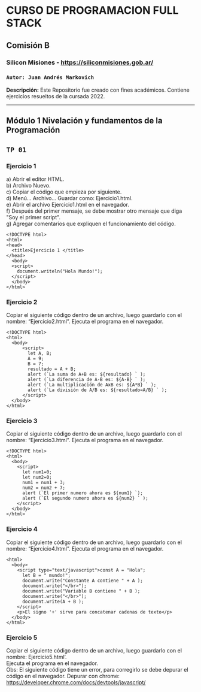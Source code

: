# CURSO DE PROGRAMACION FULL STACK
## Comisión B
### Silicon Misiones - https://siliconmisiones.gob.ar/ 
### `Autor: Juan Andrés Markovich`  
**Descripción:**  Este Repositorio fue creado con fines académicos. Contiene ejercicios resueltos de la cursada 2022.
___
## Módulo 1 Nivelación y fundamentos de la Programación 
## `TP 01`  
### Ejercicio 1
  
  a) Abrir el editor HTML.  
  b) Archivo Nuevo.  
  c) Copiar el código que empieza por siguiente.  
  d) Menú... Archivo... Guardar como: Ejercicio1.html.  
  e) Abrir el archivo Ejercicio1.html en el navegador.  
  f) Después del primer mensaje, se debe mostrar otro mensaje que diga "Soy el primer script".  
  g) Agregar comentarios que expliquen el funcionamiento del código.  

```
<!DOCTYPE html>
<html>
<head>
  <title>Ejercicio 1 </title>
</head>
  <body>
  <script>
    document.writeln("Hola Mundo!");
  </script>
  </body>
</html>
```  
  
  
### Ejercicio 2  
  
Copiar el siguiente código dentro de un archivo, luego guardarlo con el nombre: “Ejercicio2.html”. Ejecuta el programa en el navegador.  
```
<!DOCTYPE html>
<html>
  <body>
      <script>
        let A, B;
        A = 9;
        B = 7;
        resultado = A + B;
        alert (`La suma de A+B es: ${resultado} ` );
        alert (`La diferencia de A-B es: ${A-B} ` );
        alert (`La multiplicación de AxB es: ${A*B} ` );
        alert (`La división de A/B es: ${resultado=A/B} ` );
      </script>
  </body>
</html>
```
  
  
### Ejercicio 3  
Copiar el siguiente código dentro de un archivo, luego guardarlo con el nombre: “Ejercicio3.html”. Ejecuta el programa en el navegador.  
```
<!DOCTYPE html>
<html>
  <body>
    <script>
      let num1=0;
      let num2=0;
      num1 = num1 + 3;
      num2 = num2 + 7;
      alert (`El primer numero ahora es ${num1} `);
      alert (`El segundo numero ahora es ${num2} ` );
    </script>
  </body>
</html>
  ```
  
  
### Ejercicio 4
Copiar el siguiente código dentro de un archivo, luego guardarlo con el nombre: “Ejercicio4.html”. Ejecuta el programa en el navegador.
```
<html>
  <body>
    <script type="text/javascript">const A = "Hola";
      let B = " mundo!";
      document.write("Constante A contiene " + A );
      document.write("</br>");
      document.write("Variable B contiene " + B );
      document.write("</br>");
      document.write(A + B );
    </script>
    <p>El signo '+' sirve para concatenar cadenas de texto</p>
  </body>
</html>
```

### Ejercicio 5
Copiar el siguiente código dentro de un archivo, luego guardarlo con el nombre: Ejercicio5.html’.  
Ejecuta el programa en el navegador.  
Obs: El siguiente código tiene un error, para corregirlo se debe depurar el código en el navegador. Depurar con chrome: https://developer.chrome.com/docs/devtools/javascript/  

